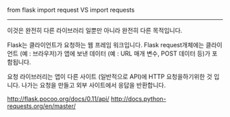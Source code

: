 from flask import request VS import requests

---

이것은 완전히 다른 라이브러리 일뿐만 아니라 완전히 다른 목적입니다.

Flask는 클라이언트가 요청하는 웹 프레임 워크입니다. Flask request개체에는 클라이언트 (예 : 브라우저)가 앱에 보낸 데이터 (예 : URL 매개 변수, POST 데이터 등)가 포함됩니다.

요청 라이브러리는 앱이 다른 사이트 (일반적으로 API)에 HTTP 요청을하기위한 것 입니다. 나가는 요청을 만들고 외부 사이트에서 응답을 반환합니다.

http://flask.pocoo.org/docs/0.11/api/
http://docs.python-requests.org/en/master/
